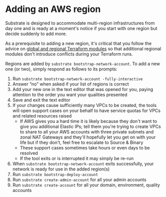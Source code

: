 # Adding an AWS region

Substrate is designed to accommodate multi-region infrastructures from day one and is ready at a moment's notice if you start with one region but decide suddenly to add more.

As a prerequisite to adding a new region, it's critical that you follow the advice on [global and regional Terraform modules](../global-and-regional-terraform-modules/) so that additional regional modules don't introduce conflicts during your Terraform runs.

Regions are added by `substrate bootstrap-network-account`. To add a new one (or two), simply respond as follows to its prompts:

1. Run `substrate bootstrap-network-account -fully-interactive`
2. Answer &ldquo;no&rdquo; when asked if your list of regions is correct
3. Add your new one in the text editor that was opened for you, paying attention to the order you want your qualities presented
4. Save and exit the text editor
5. If your changes cause sufficiently many VPCs to be created, the tools will open support cases on your behalf to have service quotas for VPCs and related resources raised
    - If AWS gives you a hard time it is likely because they don't want to give you additional Elastic IPs; tell them you're trying to create VPCs to share to all your AWS accounts with three private subnets and zonal NAT Gateways and they'll hopefully let you get on with your life but if they don't, feel free to escalate to Source & Binary
    - These support cases sometimes take hours or even days to be resolved
    - If the tool exits or is interrupted it may simply be re-run
6. When `substrate bootstrap-network-account` exits successfully, your network is ready for use in the added region(s)
7. Run `substrate bootstrap-deploy-account`
8. Run `substrate create-admin-account` for all your admin accounts
9. Run `substrate create-account` for all your domain, environment, quality accounts
